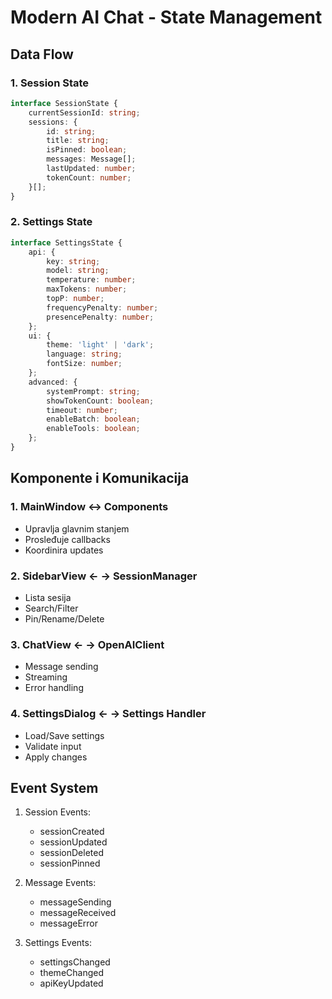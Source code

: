 # Modern AI Chat - State Management

## Data Flow

### 1. Session State
```typescript
interface SessionState {
    currentSessionId: string;
    sessions: {
        id: string;
        title: string;
        isPinned: boolean;
        messages: Message[];
        lastUpdated: number;
        tokenCount: number;
    }[];
}
```

### 2. Settings State
```typescript
interface SettingsState {
    api: {
        key: string;
        model: string;
        temperature: number;
        maxTokens: number;
        topP: number;
        frequencyPenalty: number;
        presencePenalty: number;
    };
    ui: {
        theme: 'light' | 'dark';
        language: string;
        fontSize: number;
    };
    advanced: {
        systemPrompt: string;
        showTokenCount: boolean;
        timeout: number;
        enableBatch: boolean;
        enableTools: boolean;
    };
}
```

## Komponente i Komunikacija

### 1. MainWindow ↔ Components
- Upravlja glavnim stanjem
- Prosleđuje callbacks
- Koordinira updates

### 2. SidebarView ← → SessionManager
- Lista sesija
- Search/Filter
- Pin/Rename/Delete

### 3. ChatView ← → OpenAIClient
- Message sending
- Streaming
- Error handling

### 4. SettingsDialog ← → Settings Handler
- Load/Save settings
- Validate input
- Apply changes

## Event System
1. Session Events:
   - sessionCreated
   - sessionUpdated
   - sessionDeleted
   - sessionPinned

2. Message Events:
   - messageSending
   - messageReceived
   - messageError

3. Settings Events:
   - settingsChanged
   - themeChanged
   - apiKeyUpdated
